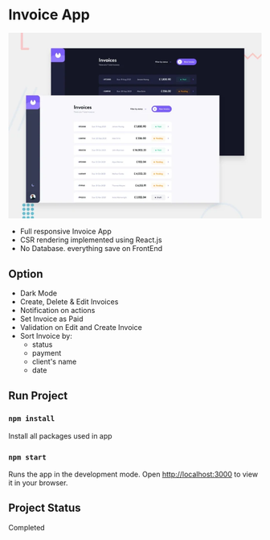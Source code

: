 # Invoice App
![Design preview for the invoice app](invoice-app-preview.png)
- Full responsive Invoice App
- CSR rendering implemented using React.js
- No Database. everything save on FrontEnd

## Option
- Dark Mode
- Create, Delete & Edit Invoices
- Notification on actions
- Set Invoice as Paid
- Validation on Edit and Create Invoice
- Sort Invoice by:
    - status
    - payment
    - client's name
    - date

## Run Project
### `npm install`
Install all packages used in app

### `npm start`
Runs the app in the development mode.
Open [http://localhost:3000](http://localhost:3000) to view it in your browser.

## Project Status
Completed

